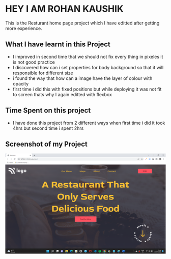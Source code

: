 # HEY I AM ROHAN KAUSHIK 


This is the Resturant home page project which I have editted after getting more experience.

## What I have learnt in this Project
  
- I improved in second time that we should not fix every thing in pixeles it is not good practice
- I discovered how can i set properties for body background so that it will responsible for different size
- i found the way that how can a image have the layer of colour with opacity 
- first time i did this with fixed positions but while deploying it was not fit to screen thats why I again editted with flexbox

## Time Spent on this project

- I have done this project from 2 different ways when first time i did it took 4hrs but second time i spent 2hrs  

## Screenshot of my Project

![First_Project](./Resturant.png)